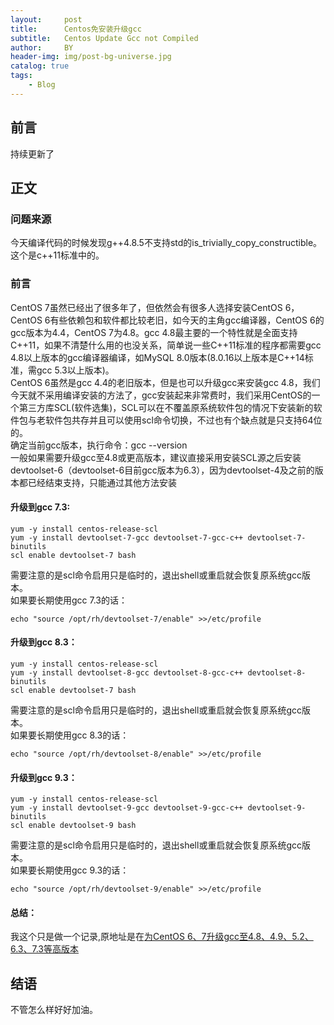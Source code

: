 ```yaml
---
layout:     post
title:      Centos免安装升级gcc
subtitle:   Centos Update Gcc not Compiled
author:     BY
header-img: img/post-bg-universe.jpg
catalog: true
tags:
    - Blog
---
```



## 前言

持续更新了

## 正文

### 问题来源

今天编译代码的时候发现g++4.8.5不支持std的is_trivially_copy_constructible。这个是c++11标准中的。  

### 前言

CentOS 7虽然已经出了很多年了，但依然会有很多人选择安装CentOS 6，CentOS 6有些依赖包和软件都比较老旧，如今天的主角gcc编译器，CentOS 6的gcc版本为4.4，CentOS 7为4.8。gcc 4.8最主要的一个特性就是全面支持C++11，如果不清楚什么用的也没关系，简单说一些C++11标准的程序都需要gcc 4.8以上版本的gcc编译器编译，如MySQL 8.0版本(8.0.16以上版本是C++14标准，需gcc 5.3以上版本)。  
CentOS 6虽然是gcc 4.4的老旧版本，但是也可以升级gcc来安装gcc 4.8，我们今天就不采用编译安装的方法了，gcc安装起来非常费时，我们采用CentOS的一个第三方库SCL(软件选集)，SCL可以在不覆盖原系统软件包的情况下安装新的软件包与老软件包共存并且可以使用scl命令切换，不过也有个缺点就是只支持64位的。  
确定当前gcc版本，执行命令：gcc --version  
一般如果需要升级gcc至4.8或更高版本，建议直接采用安装SCL源之后安装devtoolset-6（devtoolset-6目前gcc版本为6.3），因为devtoolset-4及之前的版本都已经结束支持，只能通过其他方法安装  

#### 升级到gcc 7.3:
```
yum -y install centos-release-scl
yum -y install devtoolset-7-gcc devtoolset-7-gcc-c++ devtoolset-7-binutils
scl enable devtoolset-7 bash
```
需要注意的是scl命令启用只是临时的，退出shell或重启就会恢复原系统gcc版本。  
如果要长期使用gcc 7.3的话：  
```
echo "source /opt/rh/devtoolset-7/enable" >>/etc/profile
```
#### 升级到gcc 8.3：  
```
yum -y install centos-release-scl
yum -y install devtoolset-8-gcc devtoolset-8-gcc-c++ devtoolset-8-binutils
scl enable devtoolset-7 bash
```
需要注意的是scl命令启用只是临时的，退出shell或重启就会恢复原系统gcc版本。  
如果要长期使用gcc 8.3的话：  
```
echo "source /opt/rh/devtoolset-8/enable" >>/etc/profile
```
#### 升级到gcc 9.3：
```
yum -y install centos-release-scl
yum -y install devtoolset-9-gcc devtoolset-9-gcc-c++ devtoolset-9-binutils
scl enable devtoolset-9 bash
```
需要注意的是scl命令启用只是临时的，退出shell或重启就会恢复原系统gcc版本。  
如果要长期使用gcc 9.3的话：  
```
echo "source /opt/rh/devtoolset-9/enable" >>/etc/profile
```
#### 总结：
我这个只是做一个记录,原地址是在[为CentOS 6、7升级gcc至4.8、4.9、5.2、6.3、7.3等高版本](https://www.vpser.net/manage/centos-6-upgrade-gcc.html)  

## 结语
不管怎么样好好加油。  
